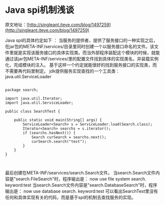 # Java spi机制浅谈
原文地址：[http://singleant.iteye.com/blog/1497259](http://singleant.iteye.com/blog/1497259)


Java spi的具体约定如下 ：
当服务的提供者，提供了服务接口的一种实现之后，在jar包的META-INF/services/目录里同时创建一个以服务接口命名的文件。该文件里就是实现该服务接口的具体实现类。而当外部程序装配这个模块的时候，就能通过该jar包META-INF/services/里的配置文件找到具体的实现类名，并装载实例化，完成模块的注入。 
基于这样一个约定就能很好的找到服务接口的实现类，而不需要再代码里制定。
jdk提供服务实现查找的一个工具类：java.util.ServiceLoader

```

package search;  
  
import java.util.Iterator;  
import java.util.ServiceLoader;  
  
public class SearchTest {  
  
    public static void main(String[] args) {  
        ServiceLoader<Search> s = ServiceLoader.load(Search.class);  
        Iterator<Search> searchs = s.iterator();  
        if (searchs.hasNext()) {  
            Search curSearch = searchs.next();  
            curSearch.search("test");  
        }  
    }  
}  



```


最后创建在META-INF/searvices/search.Search文件。
当search.Search文件内容是"search.FileSearch"时，程序输出是：
now use file system search. keyword:test
当search.Search文件内容是"search.DatabaseSearch"时，程序输出是：
now use database search. keyword:test 
可以看出SearchTest里没有任何和具体实现有关的代码，而是基于spi的机制去查找服务的实现。
